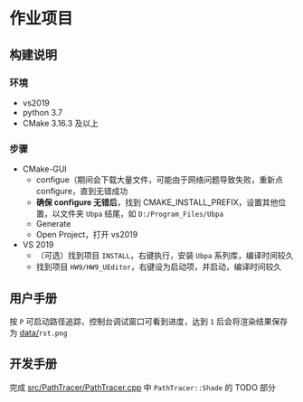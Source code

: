 # 作业项目

## 构建说明

### 环境

- vs2019
- python 3.7
- CMake 3.16.3 及以上

### 步骤

- CMake-GUI
  - configue（期间会下载大量文件，可能由于网络问题导致失败，重新点 configure，直到无错成功
  - **确保 configure 无错后**，找到 CMAKE_INSTALL_PREFIX，设置其他位置，以文件夹 `Ubpa` 结尾，如 `D:/Program_Files/Ubpa` 
  - Generate
  - Open Project，打开 vs2019
- VS 2019
  - （可选）找到项目 `INSTALL`，右键执行，安装 `Ubpa` 系列库，编译时间较久
  - 找到项目 `HW9/HW9_UEditor`，右键设为启动项，并启动，编译时间较久

## 用户手册

按 `P` 可启动路径追踪，控制台调试窗口可看到进度，达到 `1` 后会将渲染结果保存为 [data/](data/)`rst.png` 

## 开发手册

完成 [src/PathTracer/PathTracer.cpp](src/PathTracer/PathTracer.cpp) 中 `PathTracer::Shade` 的 TODO 部分

